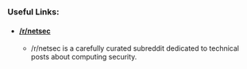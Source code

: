 ### Useful Links:

* #### [/r/netsec](https://old.reddit.com/r/netsec)
  * /r/netsec is a carefully curated subreddit dedicated to technical posts about computing security.
